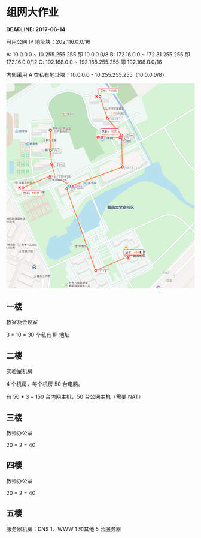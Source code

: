 # 组网大作业

**DEADLINE: 2017-06-14**

可用公网 IP 地址块：202.116.0.0/16

A: 10.0.0.0 ~ 10.255.255.255 即 10.0.0.0/8
B: 172.16.0.0 ~ 172.31.255.255 即 172.16.0.0/12
C: 192.168.0.0 ~ 192.168.255.255 即 192.168.0.0/16

内部采用 A 类私有地址块：10.0.0.0 - 10.255.255.255（10.0.0.0/8）
 
![百度地图](./百度地图.jpg)

##  一楼

教室及会议室

3 * 10 = 30 个私有 IP 地址

##  二楼

实验室机房

4 个机房，每个机房 50 台电脑。

有 50 * 3  = 150 台内网主机，50 台公网主机（需要 NAT）

##  三楼

教师办公室

20 * 2 = 40

##  四楼

教师办公室

20 * 2 = 40

##  五楼

服务器机房：DNS 1、WWW 1 和其他 5 台服务器


